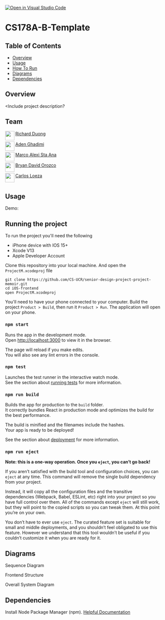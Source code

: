 [![Open in Visual Studio Code](https://classroom.github.com/assets/open-in-vscode-f059dc9a6f8d3a56e377f745f24479a46679e63a5d9fe6f495e02850cd0d8118.svg)](https://classroom.github.com/online_ide?assignment_repo_id=5825889&assignment_repo_type=AssignmentRepo)
# CS178A-B-Template

## Table of Contents
- [Overview](#overview)
- [Usage](#usage)
- [How To Run](#how-to-run)
- [Diagrams](#diagrams)
- [Dependencies](#dependencies)

## Overview
<Include project description?

## Team
<a href="https://www.linkedin.com/in/richardvduong/" target="_blank"><img src="http://richardduong.com/resources/profile-picture1.jpg" align="left" height="30px">Richard Duong</a><br><br>
<a href= "https://www.linkedin.com/in/adenghadimi/" target="_blank"><img src= "https://aghad.github.io/me.jpg" align="left" height ="30px"> Aden Ghadimi</a><br><br>
<a href= "https://www.linkedin.com/in/marco-alexi-sta-ana-946556209/" target="_blank"><img src= "https://media-exp1.licdn.com/dms/image/C4D03AQED53VHwi5a-g/profile-displayphoto-shrink_800_800/0/1621479166911?e=1651104000&v=beta&t=knTTtq9Wj6yUSvwSAy4dSPhNSJ8sKcu8fbTLyJLD5DM" align="left" height ="30px"> Marco Alexi Sta Ana</a><br><br>
<a href= "https://www.linkedin.com/in/bryan-david-orozco/" target="_blank"><img src= "https://media-exp1.licdn.com/dms/image/C5603AQHknNYQzzy1dA/profile-displayphoto-shrink_800_800/0/1583603736185?e=1651104000&v=beta&t=beQWS9yjJGBXebEDR6atxmxicFB8uELlHMAqPOqrQpY" align="left" height ="30px"> Bryan David Orozco</a><br><br>
<a href= "https://www.linkedin.com/in/carlos-loeza/" target="_blank"> <img src= "https://media-exp1.licdn.com/dms/image/D4D35AQG67BCBOrd1-g/profile-framedphoto-shrink_800_800/0/1639428474501?e=1645902000&v=beta&t=vzAB3adjgg_4Ru9iRcAvs1j2CGyWvIHA4whHIkjsIm8" align="left" height ="30px"> Carlos Loeza</a><br><br>

## Usage
Demo: <Link to youtube video>

<Screenshot of application>

## Running the project
To run the project you'll need the following
 - iPhone device with IOS 15+
 - Xcode V13
 - Apple Developer Account

Clone this repository into your local machine. And open the `ProjectM.xcodeproj` file
```shell
git clone https://github.com/CS-UCR/senior-design-project-project-memoir.git
cd iOS-frontend
open ProjectM.xcodeproj
```
You'll need to have your phone connected to your computer. Build the project `Product > Build`, then run it `Product > Run`. The application will open on your phone.

### `npm start`

Runs the app in the development mode.<br />
Open [http://localhost:3000](http://localhost:3000) to view it in the browser.

The page will reload if you make edits.<br />
You will also see any lint errors in the console.

### `npm test`

Launches the test runner in the interactive watch mode.<br />
See the section about [running tests](https://facebook.github.io/create-react-app/docs/running-tests) for more information.

### `npm run build`

Builds the app for production to the `build` folder.<br />
It correctly bundles React in production mode and optimizes the build for the best performance.

The build is minified and the filenames include the hashes.<br />
Your app is ready to be deployed!

See the section about [deployment](https://facebook.github.io/create-react-app/docs/deployment) for more information.

### `npm run eject`

**Note: this is a one-way operation. Once you `eject`, you can’t go back!**

If you aren’t satisfied with the build tool and configuration choices, you can `eject` at any time. This command will remove the single build dependency from your project.

Instead, it will copy all the configuration files and the transitive dependencies (Webpack, Babel, ESLint, etc) right into your project so you have full control over them. All of the commands except `eject` will still work, but they will point to the copied scripts so you can tweak them. At this point you’re on your own.

You don’t have to ever use `eject`. The curated feature set is suitable for small and middle deployments, and you shouldn’t feel obligated to use this feature. However we understand that this tool wouldn’t be useful if you couldn’t customize it when you are ready for it.

## Diagrams

Sequence Diagram

Frontend Structure


Overall System Diagram

## Dependencies
Install Node Package Manager (npm). [Helpful Documentation](https://www.npmjs.com/get-npm)

